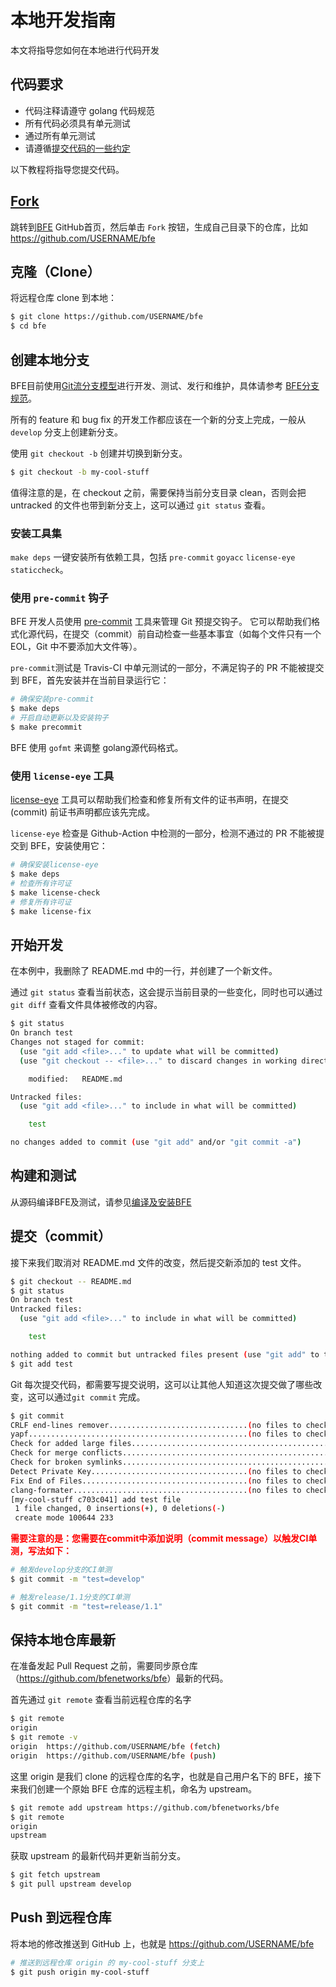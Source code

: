 # 本地开发指南

本文将指导您如何在本地进行代码开发

## 代码要求
- 代码注释请遵守 golang 代码规范
- 所有代码必须具有单元测试
- 通过所有单元测试
- 请遵循[提交代码的一些约定](submit_pr_guide.md)

以下教程将指导您提交代码。
## [Fork](https://help.github.com/articles/fork-a-repo/)

跳转到[BFE](https://github.com/bfenetworks/bfe) GitHub首页，然后单击 `Fork` 按钮，生成自己目录下的仓库，比如 <https://github.com/USERNAME/bfe>

## 克隆（Clone）

将远程仓库 clone 到本地：

```bash
$ git clone https://github.com/USERNAME/bfe
$ cd bfe
```

## 创建本地分支

BFE目前使用[Git流分支模型](http://nvie.com/posts/a-successful-git-branching-model/)进行开发、测试、发行和维护，具体请参考 [BFE分支规范](release_regulation.md)。

所有的 feature 和 bug fix 的开发工作都应该在一个新的分支上完成，一般从 `develop` 分支上创建新分支。

使用 `git checkout -b` 创建并切换到新分支。

```bash
$ git checkout -b my-cool-stuff
```

值得注意的是，在 checkout 之前，需要保持当前分支目录 clean，否则会把 untracked 的文件也带到新分支上，这可以通过 `git status` 查看。

### 安装工具集

`make deps` 一键安装所有依赖工具，包括 `pre-commit` `goyacc` `license-eye` `staticcheck`。

### 使用 `pre-commit` 钩子

BFE 开发人员使用 [pre-commit](http://pre-commit.com/) 工具来管理 Git 预提交钩子。 它可以帮助我们格式化源代码，在提交（commit）前自动检查一些基本事宜（如每个文件只有一个 EOL，Git 中不要添加大文件等）。

`pre-commit`测试是 Travis-CI 中单元测试的一部分，不满足钩子的 PR 不能被提交到 BFE，首先安装并在当前目录运行它：

```bash
# 确保安装pre-commit
$ make deps
# 开启自动更新以及安装钩子
$ make precommit
```

BFE 使用 `gofmt` 来调整 golang源代码格式。

### 使用 `license-eye` 工具

[license-eye](http://github.com/apache/skywalking-eyes) 工具可以帮助我们检查和修复所有文件的证书声明，在提交 (commit) 前证书声明都应该先完成。

`license-eye` 检查是 Github-Action 中检测的一部分，检测不通过的 PR 不能被提交到 BFE，安装使用它：

```bash
# 确保安装license-eye
$ make deps
# 检查所有许可证
$ make license-check
# 修复所有许可证
$ make license-fix
```

## 开始开发

在本例中，我删除了 README.md 中的一行，并创建了一个新文件。

通过 `git status` 查看当前状态，这会提示当前目录的一些变化，同时也可以通过 `git diff` 查看文件具体被修改的内容。

```bash
$ git status
On branch test
Changes not staged for commit:
  (use "git add <file>..." to update what will be committed)
  (use "git checkout -- <file>..." to discard changes in working directory)

	modified:   README.md

Untracked files:
  (use "git add <file>..." to include in what will be committed)

	test

no changes added to commit (use "git add" and/or "git commit -a")
```

## 构建和测试

从源码编译BFE及测试，请参见[编译及安装BFE](../installation/install_from_source.md)

## 提交（commit）

接下来我们取消对 README.md 文件的改变，然后提交新添加的 test 文件。

```bash
$ git checkout -- README.md
$ git status
On branch test
Untracked files:
  (use "git add <file>..." to include in what will be committed)

	test

nothing added to commit but untracked files present (use "git add" to track)
$ git add test
```

Git 每次提交代码，都需要写提交说明，这可以让其他人知道这次提交做了哪些改变，这可以通过`git commit` 完成。

```bash
$ git commit
CRLF end-lines remover...............................(no files to check)Skipped
yapf.................................................(no files to check)Skipped
Check for added large files..............................................Passed
Check for merge conflicts................................................Passed
Check for broken symlinks................................................Passed
Detect Private Key...................................(no files to check)Skipped
Fix End of Files.....................................(no files to check)Skipped
clang-formater.......................................(no files to check)Skipped
[my-cool-stuff c703c041] add test file
 1 file changed, 0 insertions(+), 0 deletions(-)
 create mode 100644 233
```

<b> <font color="red">需要注意的是：您需要在commit中添加说明（commit message）以触发CI单测，写法如下：</font> </b>

```bash
# 触发develop分支的CI单测
$ git commit -m "test=develop"

# 触发release/1.1分支的CI单测
$ git commit -m "test=release/1.1"
```

## 保持本地仓库最新

在准备发起 Pull Request 之前，需要同步原仓库（<https://github.com/bfenetworks/bfe>）最新的代码。

首先通过 `git remote` 查看当前远程仓库的名字

```bash
$ git remote
origin
$ git remote -v
origin	https://github.com/USERNAME/bfe (fetch)
origin	https://github.com/USERNAME/bfe (push)
```

这里 origin 是我们 clone 的远程仓库的名字，也就是自己用户名下的 BFE，接下来我们创建一个原始 BFE 仓库的远程主机，命名为 upstream。

```bash
$ git remote add upstream https://github.com/bfenetworks/bfe
$ git remote
origin
upstream
```

获取 upstream 的最新代码并更新当前分支。

```bash
$ git fetch upstream
$ git pull upstream develop
```

## Push 到远程仓库

将本地的修改推送到 GitHub 上，也就是 https://github.com/USERNAME/bfe

```bash
# 推送到远程仓库 origin 的 my-cool-stuff 分支上
$ git push origin my-cool-stuff
```
